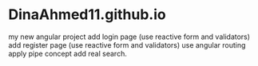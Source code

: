 # DinaAhmed11.github.io
my new angular project
add login page (use reactive form and validators)
add register page (use reactive form and validators)
use angular routing
apply pipe concept
add real search. 
